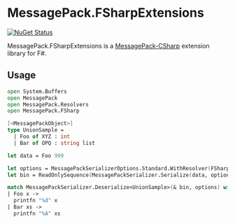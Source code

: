 # MessagePack.FSharpExtensions
[![NuGet Status](http://img.shields.io/nuget/v/MessagePack.FSharpExtensions.svg?style=flat)](https://www.nuget.org/packages/MessagePack.FSharpExtensions/)

MessagePack.FSharpExtensions is a [MessagePack-CSharp](https://github.com/neuecc/MessagePack-CSharp) extension library for F#.

## Usage

```fsharp
open System.Buffers
open MessagePack
open MessagePack.Resolvers
open MessagePack.FSharp

[<MessagePackObject>]
type UnionSample =
  | Foo of XYZ : int
  | Bar of OPQ : string list

let data = Foo 999

let options = MessagePackSerializerOptions.Standard.WithResolver(FSharpResolver.Instance)
let bin = ReadOnlySequence(MessagePackSerializer.Serialize(data, options))

match MessagePackSerializer.Deserialize<UnionSample>(& bin, options) with
| Foo x ->
  printfn "%d" x
| Bar xs ->
  printfn "%A" xs
```
